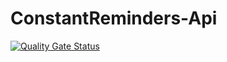 # ConstantReminders-Api

[![Quality Gate Status](https://sonarcloud.io/api/project_badges/measure?project=CodingYourCareer_ConstantReminders-Api&metric=alert_status)](https://sonarcloud.io/summary/new_code?id=CodingYourCareer_ConstantReminders-Api)
